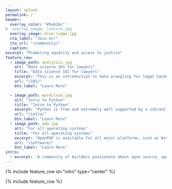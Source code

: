 ```yaml
---
layout: splash
permalink: /
header:
  overlay_color: "#5e616c"
#  overlay_image: lincoln.jpg
  overlay_image: blue-ridge.jpg
  cta_label: "Join Us!"
  cta_url: "/community/"
  caption:
excerpt: "Promoting equality and access to justice"
feature_row:
  - image_path: analytics.jpg
    alt: "Data science 101 for lawyers"
    title: "Data science 101 for lawyers"
    excerpt: "This is an introduction to data wrangling for legal hackers.  The material has been put together by lawyers for lawyers so we can learn to swim more efficiently in data..."
    url: "/101/"
    btn_label: "Learn More"

  - image_path: wordcloud.jpg
    alt: "Intro to Python"
    title: "Intro to Python"
    excerpt: "Python is free and extremely well supported by a vibrant open source community.  Not only is it the lingua franca of data science but arguably the second best languge for everything else..."
    url: "/intro/"
    btn_label: "Learn More"
  - image_path: ada.jpg
    alt: "For all operating systems"
    title: "For all operating systems"
    excerpt: "OpenPGP is available for all major platforms, such as Windows, Mac OS, GNU/Linux, Android, and iOS."
    url: "/software/"
    btn_label: "Learn More"
intro:
  - excerpt: 'A community of builders passionate about open source, open data, equality and the law'
---
```


{% include feature_row id="intro" type="center" %}

{% include feature_row %}
